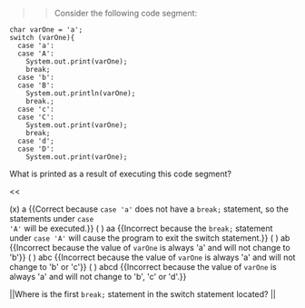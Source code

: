 >>Consider the following code segment:
<pre><code class="java language-java">char varOne = 'a';
switch (varOne){
  case 'a':
  case 'A':
    System.out.print(varOne);
    break;
  case 'b':
  case 'B':
    System.out.println(varOne);
    break.;
  case 'c':
  case 'C':
    System.out.print(varOne);
    break;
  case 'd';
  case 'D':
    System.out.print(varOne);
</code></pre>
<p>What is printed as a result of executing this code segment?</p> <<

(x) a {{Correct because <code>case 'a'</code> does not have a <code>break;</code> statement, so the statements under <code>case 'A'</code> will be executed.}}
( ) aa {{Incorrect because the <code>break;</code> statement under <code>case 'A'</code> will cause the program to exit the switch statement.}}
( ) ab {{Incorrect because the value of <code>varOne</code> is always 'a' and will not change to 'b'}}
( ) abc {{Incorrect because the value of <code>varOne</code> is always 'a' and will not change to 'b' or 'c'}}
( ) abcd {{Incorrect because the value of <code>varOne</code> is always 'a' and will not change to 'b', 'c' or 'd'.}}

||Where is the first <code>break;</code> statement in the switch statement located? ||